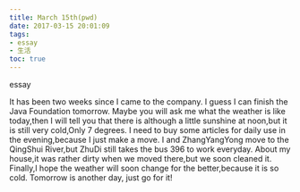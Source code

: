 ```yaml
---
title: March 15th(pwd)
date: 2017-03-15 20:01:09
tags:
- essay
- 生活
toc: true
---
```

essay
<!--more-->
It has been two weeks since I came to the company.
I guess I can finish the Java Foundation tomorrow.
Maybe you will ask me what the weather is like today,then I will tell you that there is although a little sunshine at noon,but it is still very cold,Only 7 degrees.
I need to buy some articles for daily use in the evening,because I just make a move.
I and ZhangYangYong move to the QingShui River,but ZhuDi still takes the bus 396 to work everyday.
About my house,it was rather dirty when we moved there,but we soon cleaned it.
Finally,I hope the weather will soon change for the better,because it is so cold.
Tomorrow is another day, just go for it!

 